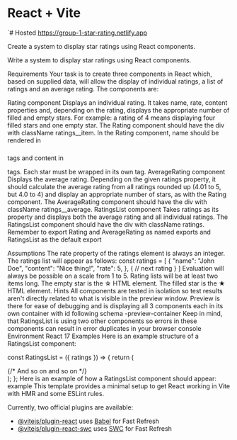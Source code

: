 # React + Vite
`# Hosted
https://group-1-star-rating.netlify.app

Create a system to display star ratings using React components.

Write a system to display star ratings using React components.

Requirements
Your task is to create three components in React which, based on supplied data, will allow the display of individual ratings, a list of ratings and an average rating. The components are:

Rating component
Displays an individual rating. It takes name, rate, content properties and, depending on the rating, displays the appropriate number of filled and empty stars. For example: a rating of 4 means displaying four filled stars and one empty star.
The Rating component should have the div with className ratings__item.
In the Rating component, name should be rendered in <h3></h3> tags and content in <p></p> tags.
Each star must be wrapped in its own <span></span> tag.
AverageRating component
Displays the average rating. Depending on the given ratings property, it should calculate the average rating from all ratings rounded up (4.01 to 5, but 4.0 to 4) and display an appropriate number of stars, as with the Rating component.
The AverageRating component should have the div with className ratings__average.
RatingsList component
Takes ratings as its property and displays both the average rating and all individual ratings.
The RatingsList component should have the div with className ratings.
Remember to export Rating and AverageRating as named exports and RatingsList as the default export

Assumptions
The rate property of the ratings element is always an integer.
The ratings list will appear as follows:
const ratings = [
    {
        "name": "John Doe",
        "content": "Nice thing!",
        "rate": 5,
    },
    {
        // next rating
    }
]
Evaluation will always be possible on a scale from 1 to 5.
Rating lists will be at least two items long.
The empty star is the ☆ HTML element.
The filled star is the ★ HTML element.
Hints
All components are tested in isolation so test results aren't directly related to what is visible in the preview window.
Preview is there for ease of debugging and is displaying all 3 components each in its own container with id following schema <ComponentName>-preview-container
Keep in mind, that RatingsList is using two other components so errors in these components can result in error duplicates in your browser console
Environment
React 17
Examples
Here is an example structure of a RatingsList component:

const RatingsList = ({ ratings }) => {
    return (
        <div className="ratings">
            <AverageRating ratings={ratings}/>
            <Rating/>
            <Rating/>
            <Rating/>
            {/* And so on and so on */}
        </div>
    );
};
Here is an example of how a RatingsList component should appear: example
This template provides a minimal setup to get React working in Vite with HMR and some ESLint rules.

Currently, two official plugins are available:

- [@vitejs/plugin-react](https://github.com/vitejs/vite-plugin-react/blob/main/packages/plugin-react/README.md) uses [Babel](https://babeljs.io/) for Fast Refresh
- [@vitejs/plugin-react-swc](https://github.com/vitejs/vite-plugin-react-swc) uses [SWC](https://swc.rs/) for Fast Refresh
